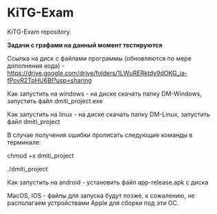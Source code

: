 # KiTG-Exam
KiTG-Exam repository.

**Задачи с графами на данный момент тестируются** 

Ссылка на диск с файлами программы (обновляются по мере дополнения кода) - https://drive.google.com/drive/folders/1LWuRERktdy9dOKG_ia-fPovR2TpHU6BI?usp=sharing

Как запустить на windows - на диске скачать папку DM-Windows, запустить файл dmiti_project.exe

Как запустить на linux - на диске скачать папку DM-Linux, запустить файл dmiti_project 

В случае получения ошибки прописать следующие команды в терминале:

chmod +x dmiti_project

./dmiti_project

Как запустить на android - установить файл app-release.apk с диска

MacOS, IOS - файлы для запуска будут позже, к сожалению, не располагаем устройствами Apple для сборки под эти ОС. 
